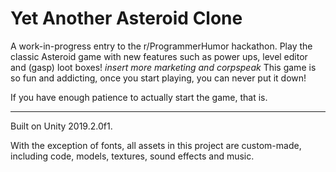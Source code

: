 # Yet Another Asteroid Clone
A work-in-progress entry to the r/ProgrammerHumor hackathon. Play the classic Asteroid game with new features such as power ups, level editor and (gasp) loot boxes! *insert more marketing and corpspeak* This game is so fun and addicting, once you start playing, you can never put it down!

If you have enough patience to actually start the game, that is.

---

Built on Unity 2019.2.0f1.

With the exception of fonts, all assets in this project are custom-made, including code, models, textures, sound effects and music.
